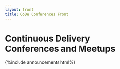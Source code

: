 ```yaml
---
layout: front
title: CoDe Conferences Front
---
```


# Continuous Delivery<br/>Conferences and Meetups

{%include announcements.html%}
